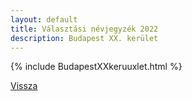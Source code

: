 ```yaml
---
layout: default
title: Választási névjegyzék 2022
description: Budapest XX. kerület
---
```


{% include BudapestXXkeruuxlet.html %}

[Vissza](./)